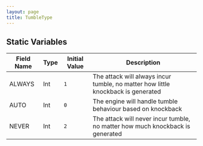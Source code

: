 ```yaml
---
layout: page
title: TumbleType
---
```


## Static Variables

| Field Name | Type | Initial Value | Description |
| ------------ | ------ | --------------- | ------------- |
| ALWAYS | Int | `1` | The attack will always incur tumble, no matter how little knockback is generated |
| AUTO | Int | `0` | The engine will handle tumble behaviour based on knockback |
| NEVER | Int | `2` | The attack will never incur tumble, no matter how much knockback is generated |


